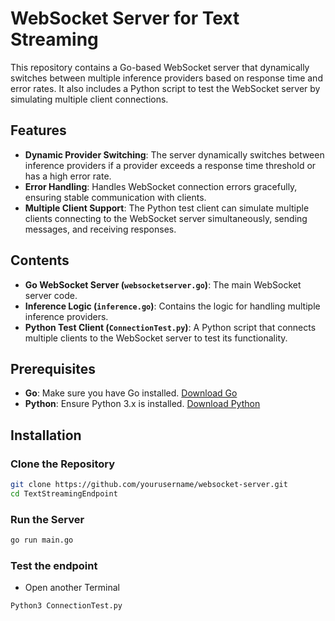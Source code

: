 # WebSocket Server for Text Streaming

This repository contains a Go-based WebSocket server that dynamically switches between multiple inference providers based on response time and error rates. It also includes a Python script to test the WebSocket server by simulating multiple client connections.

## Features

- **Dynamic Provider Switching**: The server dynamically switches between inference providers if a provider exceeds a response time threshold or has a high error rate.
- **Error Handling**: Handles WebSocket connection errors gracefully, ensuring stable communication with clients.
- **Multiple Client Support**: The Python test client can simulate multiple clients connecting to the WebSocket server simultaneously, sending messages, and receiving responses.

## Contents

- **Go WebSocket Server (`websocketserver.go`)**: The main WebSocket server code.
- **Inference Logic (`inference.go`)**: Contains the logic for handling multiple inference providers.
- **Python Test Client (`ConnectionTest.py`)**: A Python script that connects multiple clients to the WebSocket server to test its functionality.

## Prerequisites

- **Go**: Make sure you have Go installed. [Download Go](https://golang.org/dl/)
- **Python**: Ensure Python 3.x is installed. [Download Python](https://www.python.org/downloads/)

## Installation

### Clone the Repository

```bash
git clone https://github.com/yourusername/websocket-server.git
cd TextStreamingEndpoint
```

### Run the Server

```bash
go run main.go
```

### Test the endpoint

- Open another Terminal
```bash
Python3 ConnectionTest.py
```

